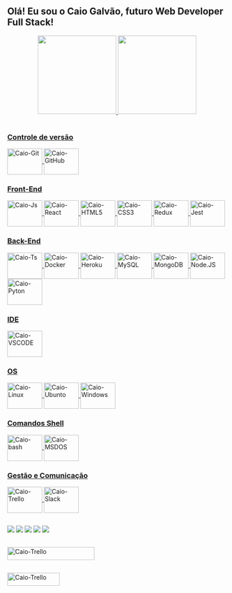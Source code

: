 ## Olá! Eu sou o Caio Galvão, futuro Web Developer Full Stack!

<div align="center">
  <a href="https://github.com/CaioBGalvao">
  <img height="180em" src="https://github-readme-stats.vercel.app/api?username=CaioBGalvao&show_icons=true&theme=nord&include_all_commits=true&count_private=true"/>
  <img height="180em" src="https://github-readme-stats.vercel.app/api/top-langs/?username=CaioBGalvao&layout=compact&langs_count=7&theme=nord"/>
</div>
<div style="display: inline_block"><br>

### Controle de versão

<img align="center" alt="Caio-Git" height="60" width="80" src="https://cdn.jsdelivr.net/gh/devicons/devicon/icons/git/git-original-wordmark.svg">
<img align="center" alt="Caio-GitHub" height="60" width="80" src="https://cdn.jsdelivr.net/gh/devicons/devicon/icons/github/github-original-wordmark.svg">

### Front-End

  <img align="center" alt="Caio-Js" height="60" width="80" src="https://cdn.jsdelivr.net/gh/devicons/devicon/icons/javascript/javascript-original.svg">
  <img align="center" alt="Caio-React" height="60" width="80" src="https://cdn.jsdelivr.net/gh/devicons/devicon/icons/react/react-original-wordmark.svg">
  <img align="center" alt="Caio-HTML5" height="60" width="80" src="https://cdn.jsdelivr.net/gh/devicons/devicon/icons/html5/html5-original-wordmark.svg">
  <img align="center" alt="Caio-CSS3" height="60" width="80" src="https://cdn.jsdelivr.net/gh/devicons/devicon/icons/css3/css3-original-wordmark.svg">
  <img align="center" alt="Caio-Redux" height="60" width="80" src="https://cdn.jsdelivr.net/gh/devicons/devicon/icons/redux/redux-original.svg" />
  <img align="center" alt="Caio-Jest" height="60" width="80" src="https://cdn.jsdelivr.net/gh/devicons/devicon/icons/jest/jest-plain.svg">

### Back-End

  <img align="center" alt="Caio-Ts" height="60" width="80" src="https://cdn.jsdelivr.net/gh/devicons/devicon/icons/typescript/typescript-original.svg">
  <img align="center" alt="Caio-Docker" height="60" width="80" src="https://cdn.jsdelivr.net/gh/devicons/devicon/icons/docker/docker-original-wordmark.svg">
  <img align="center" alt="Caio-Heroku" height="60" width="80" src="https://cdn.jsdelivr.net/gh/devicons/devicon/icons/heroku/heroku-original-wordmark.svg">
  <img align="center" alt="Caio-MySQL" height="60" width="80" src="https://cdn.jsdelivr.net/gh/devicons/devicon/icons/mysql/mysql-original-wordmark.svg">
  <img align="center" alt="Caio-MongoDB" height="60" width="80" src="https://cdn.jsdelivr.net/gh/devicons/devicon/icons/mongodb/mongodb-original-wordmark.svg">
  <img align="center" alt="Caio-Node.JS" height="60" width="80" src="https://cdn.jsdelivr.net/gh/devicons/devicon/icons/nodejs/nodejs-original-wordmark.svg">
  <img align="center" alt="Caio-Pyton" height="60" width="80" src="https://cdn.jsdelivr.net/gh/devicons/devicon/icons/python/python-original-wordmark.svg">
  
 
### IDE

  <img align="center" alt="Caio-VSCODE" height="60" width="80" src="https://cdn.jsdelivr.net/gh/devicons/devicon/icons/vscode/vscode-original-wordmark.svg">

### OS

  <img align="center" alt="Caio-Linux" height="60" width="80" src="https://cdn.jsdelivr.net/gh/devicons/devicon/icons/linux/linux-original.svg">
  <img align="center" alt="Caio-Ubunto" height="60" width="80" src="https://cdn.jsdelivr.net/gh/devicons/devicon/icons/ubuntu/ubuntu-plain-wordmark.svg">
  <img align="center" alt="Caio-Windows" height="60" width="80" src="https://cdn.jsdelivr.net/gh/devicons/devicon/icons/windows8/windows8-original.svg">

### Comandos Shell  

  <img align="center" alt="Caio-bash" height="60" width="80" src="https://cdn.jsdelivr.net/gh/devicons/devicon/icons/bash/bash-original.svg">
  <img align="center" alt="Caio-MSDOS" height="60" width="80" src="https://cdn.jsdelivr.net/gh/devicons/devicon/icons/msdos/msdos-original.svg">

### Gestão e Comunicação

  <img align="center" alt="Caio-Trello" height="60" width="80" src="https://cdn.jsdelivr.net/gh/devicons/devicon/icons/trello/trello-plain-wordmark.svg">
  <img align="center" alt="Caio-Slack" height="60" width="80" src="https://cdn.jsdelivr.net/gh/devicons/devicon/icons/slack/slack-original-wordmark.svg">
</div>
 
##

<div> 
  <a href="https://www.linkedin.com/in/CaioBGalvao/" target="_blank"><img src="https://img.shields.io/badge/-LinkedIn-%230077B5?style=for-the-badge&logo=linkedin&logoColor=white" target="_blank"></a>
  <a href="https://twitter.com/Caio_BGalvao" target="_blank"><img src="https://img.shields.io/badge/Twitter-1DA1F2?style=for-the-badge&logo=twitter&logoColor=white" target="_blank"></a>
  <a href="https://wa.me/5521998078393" target="_blank"><img src="https://img.shields.io/badge/WhatsApp-25D366?style=for-the-badge&logo=whatsapp&logoColor=white" target="_blank"></a> 
 <a href="https://t.me/CaioBG" target="_blank"><img src="https://img.shields.io/badge/Telegram-2CA5E0?style=for-the-badge&logo=telegram&logoColor=white"></a> 
 <a href="mailto:caio_bgalvao@hotmail.com" target="_blank"><img src="https://img.shields.io/badge/Microsoft_Outlook-0078D4?style=for-the-badge&logo=microsoft-outlook&logoColor=white" target="_blank"></a>
</div>

##

<div>
  <img align="center" alt="Caio-Trello" height="30" width="200" src="https://img.shields.io/badge/Made%20with-Markdown-1f425f.svg">
</div>

##

<div>
  <img align="center" alt="Caio-Trello" height="30" width="120" src="https://img.shields.io/github/followers/CaioBGalvao.svg?style=social&label=Follow&maxAge=2592000">
</div>

